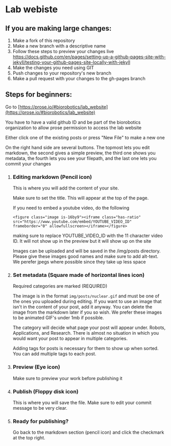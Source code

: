 # Lab webiste

## If you are making large changes:

1. Make a fork of this repository
2. Make a new branch with a descriptive name
3. Follow these steps to preview your changes live https://docs.github.com/en/pages/setting-up-a-github-pages-site-with-jekyll/testing-your-github-pages-site-locally-with-jekyll
4. Make the changes you need using GIT
5. Push changes to your repository's new branch
6. Make a pull request with your changes to the gh-pages branch

## Steps for beginners:

Go to [https://prose.io/#biorobotics/lab_website](https://prose.io/#biorobotics/lab_website)

You have to have a valid github ID and be part of the biorobotics organization to allow prose permission to access the lab website

Either click one of the existing posts or press "New File" to make a new one

On the right hand side are several buttons. The topmost lets you edit markdown, the second gives a simple preview, the third one shows you metadata, the fourth lets you see your filepath, and the last one lets you commit your changes

1. ### Editing markdown (Pencil icon)
	This is where you will add the content of your site.

	Make sure to set the title. This will appear at the top of the page.

	If you need to embed a youtube video, do the following

	`<figure class="image is-16by9"><iframe class="has-ratio" src="https://www.youtube.com/embed/YOUTUBE_VIDEO_ID" frameborder="0" allowfullscreen></iframe></figure>`

	making sure to replace YOUTUBE_VIDEO_ID with the 11 character video ID. It will not show up in the preview but it will show up on the site

	Images can be uploaded and will be saved in the /img/posts directory. Please give these images good names and make sure to add alt-text. We perefer jpegs where possible since they take up less space

3. ### Set metadata (Square made of horizontal lines icon)
   
 	Required categories are marked (REQUIRED)

 	The image is in the format `img/posts/nuclear.gif` and must be one of the ones you uploaded during editing. If you want to use an image that isn't in the content of your post, add it anyway. You can delete the image from the markdown later if you so wish. We prefer these images to be animated GIF's under 1mb if possible.

	The category will decide what page your post will appear under. Robots, Applications, and Research. There is almost no situation in which you would want your post to appear in multiple categories.

	Adding tags for posts is necessary for them to show up when sorted. You can add multiple tags to each post.

5. ### Preview (Eye icon)
   Make sure to preview your work before publishing it

6. ### Publish (Floppy disk icon)
   This is where you will save the file. Make sure to edit your commit message to be very clear.

4. ### Ready for publishing?
   Go back to the markdown section (pencil icon) and click the checkmark at the top right.
